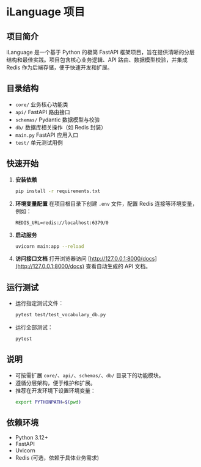 # iLanguage 项目

## 项目简介
iLanguage 是一个基于 Python 的极简 FastAPI 框架项目，旨在提供清晰的分层结构和最佳实践。项目包含核心业务逻辑、API 路由、数据模型校验，并集成 Redis 作为后端存储，便于快速开发和扩展。

## 目录结构
- `core/`         业务核心功能类
- `api/`          FastAPI 路由接口
- `schemas/`      Pydantic 数据模型与校验
- `db/`           数据库相关操作（如 Redis 封装）
- `main.py`       FastAPI 应用入口
- `test/`         单元测试用例

## 快速开始

1. **安装依赖**
   ```bash
   pip install -r requirements.txt
   ```

2. **环境变量配置**
   在项目根目录下创建 `.env` 文件，配置 Redis 连接等环境变量，例如：
   ```env
   REDIS_URL=redis://localhost:6379/0
   ```

3. **启动服务**
   ```bash
   uvicorn main:app --reload
   ```

4. **访问接口文档**
   打开浏览器访问 [http://127.0.0.1:8000/docs](http://127.0.0.1:8000/docs) 查看自动生成的 API 文档。

## 运行测试

- 运行指定测试文件：
  ```bash
  pytest test/test_vocabulary_db.py
  ```
- 运行全部测试：
  ```bash
  pytest
  ```

## 说明

- 可按需扩展 `core/`、`api/`、`schemas/`、`db/` 目录下的功能模块。
- 遵循分层架构，便于维护和扩展。
- 推荐在开发环境下设置环境变量：
  ```bash
  export PYTHONPATH=$(pwd)
  ```

## 依赖环境

- Python 3.12+
- FastAPI
- Uvicorn
- Redis (可选，依赖于具体业务需求)